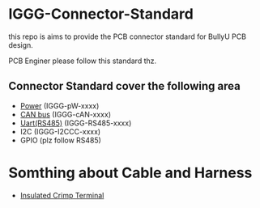 # IGGG-Connector-Standard
this repo is aims to provide the PCB connector standard for BullyU PCB design.

PCB Enginer please follow this standard thz.

## Connector Standard cover the following area
* [Power](https://github.com/PolyU-Robocon/IGGG-Connector-Standard/tree/main/Power) (IGGG-pW-xxxx)
* [CAN bus](https://github.com/PolyU-Robocon/IGGG-Connector-Standard/tree/main/CAN%20Bus) (IGGG-cAN-xxxx)
* [Uart(RS485)](https://github.com/PolyU-Robocon/IGGG-Connector-Standard/tree/main/RS485) (IGGG-RS485-xxxx)
* I2C (IGGG-I2CCC-xxxx)
* GPIO (plz follow RS485)

# Somthing about Cable and Harness
* [Insulated Crimp Terminal]()
